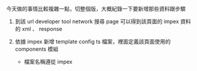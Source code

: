 今天做的事情比較複雜一點，切整個版，大概紀錄一下要新增那些資料跟步驟

1. 到該 url developer tool network 搜尋 page 可以得到該頁面的 impex 資料的 xml 、 response

2. 依據 impex 新增 template config ts 檔案，裡面定義該頁面使用的 components 模組
   * 檔案名稱遵從 impex <template> 欄位
   * slot 需添加 impex 內所有 contentSlot <position> 此資料影響 UI 排版次序
   * commonSlot 包含共用 slot ex. sitelogo sitelanguage

3. 將上述新增的 ts 檔案路徑綁定到 index.ts 共同匯出給 page-layout.config.ts 使用
4. 將上述新增的 ts 檔案元件匯入新增綁定到 page-layout.config.ts
5. 將上述新增的 ts 檔案元件匯入新增綁定到 template-style-config.ts
6. 頁面 scss 檔名參考 e2-promotion-multiple-brand-page.scss 新增到指定位置 assets\scss\pages
7. 將 scss 路徑添加到 group\projects\pnshk\src\assets\scss\components\slot\_index.scss
8. 將 scss 路徑添加到 angular.json
9. component 分為 ( 全新 pns_fronted? / 共用 )
   * 新增共用 component 首先搜尋該元件的 module typecode 確認名稱是否跟 impex 相同
   * 透過 module 內的 ConfigModule.withConfig 去串接元件，如果是新的 module 需到 gl-dev-migrate.module.ts 註冊
  

## 修改

---

D:\Desk\Cases\Zilu\Case\group\Project\angular.json

"styles": [
              {
                "input": "projects/pnshk/src/assets/scss/pages/e2-food-angel-page.scss",
                "bundleName": "e2-food-angel-page",
                "inject": false
              }
          ]

---

D:\Desk\Cases\Zilu\Case\group\Project\projects\pnshk\src\app\modules\gl-dev-migrate.module.ts

import { PnsAccountOrderHistoryDetailModule } from '../../components/account/pns-account-order-history-detail/pns-account-order-history-detail.module';
import { PnsAccountOrderHistoryEnquiryModule } from '../../components/account/pns-account-order-history-enquiry/pns-account-order-history-enquiry.module';
import { PnsAccountOrderHistoryReviewModule } from '../../components/account/pns-account-order-history-review/pns-account-order-history-review.module';
import { PnsEstampDescriptionModule } from '../../components/account/pns-estamp-description/pns-estamp-description.module';
import { PnsEstampRedemptionProductsModule } from '../../components/account/pns-estamp-redemption-products/pns-estamp-redemption-products.module';
import { PnsEstampTitleModule } from '../../components/account/pns-estamp-title/pns-estamp-title.module';
import { PnsOrderTitleModule } from '../../components/account/pns-order-title/pns-order-title.module';
import { PnsRecentOrderModule } from '../../components/account/pns-recent-order/pns-recent-order.module';
import { E2BundlePageModule } from '../../components/bundle/e2-bundle-page/e2-bundle-page.module';
import { PnsShareShoppingListModule } from '../../components/cart/pns-share-shopping-list/pns-share-shopping-list.module';
import { PnsFaqContentModule } from '../../components/cms/pns-faq-content/pns-faq-content.module';
import { PnsFaqTitleModule } from '../../components/cms/pns-faq-title/pns-faq-title.module';
import { PnsProductCategoryModule } from '../../components/cms/pns-product-category/pns-product-category.module';
import { PnsHotPotSummerModule } from '../../components/homepage/pns-hot-pot-summer/pns-hot-pot-summer.module';
import { PnsPromoCategoryTabModule } from '../../components/homepage/pns-promo-category-tab/pns-promo-category-tab.module';
import { PnsPromotionBannerModule } from '../../components/homepage/pns-promotion-banner/pns-promotion-banner.module';
import { PnsPromotionProductModule } from '../../components/homepage/pns-promotion-product/pns-promotion-product.module';
import { PnsAlertNotifyMeModule } from '../../components/other/pns-alert-notify-me/pns-alert-notify-me.module';
import { PnsHelpFaqModule } from '../../components/other/pns-help-faq/pns-help-faq.module';
import { PnsStaticMenuModule } from '../../components/other/pns-static-menu/pns-static-menu.module';
import { PnsBrandLogoModule } from '../../components/product/pns-brand-logo/pns-brand-logo.module';
import { PnsPromotionDetailsModule } from '../../components/product/pns-promotion-details/pns-promotion-details.module';

imports: [
PnsHelpFaqModule,
]

---

D:\Desk\Cases\Zilu\Case\group\Project\projects\pnshk\src\app\page-layout\page-layout.config.ts

import {
  FoodAngelPageConfig,
} from './page-template';

layoutSlots: {
      ...FoodAngelPageConfig,
}

---

D:\Desk\Cases\Zilu\Case\group\Project\projects\pnshk\src\app\page-layout\template-style-config.ts

export const templateStyle = {
  e2FoodAngelPageTemplate: 'e2-food-angel-page',
}

---

D:\Desk\Cases\Zilu\Case\group\Project\projects\pnshk\src\app\page-layout\page-template\index.ts

export * from './e2-new-account-review-by-token-page.config';

---

## 新增

D:\Desk\Cases\Zilu\Case\group\Project\projects\pnshk\src\app\page-layout\page-template\e2-food-angel-page.config.ts

import { LayoutSlotConfig } from '@spartacus/storefront';
import { commonSlots } from './shared/common-slots.config';

export const FoodAngelPageConfig: LayoutSlotConfig = {
  e2FoodAngelPageTemplate: {
    ...commonSlots,
    md: {
      slots: [
        'FoodAngelTopBanner',
        'FoodAngelIntroduction',
        'FoodAngelCategoryList',
        'FoodAngelEvent',
        'FoodAngelPastEvent',
        'FoodAngelFaq',
        'FoodAngelMachine',
        'FoodAngelTandC',
      ],
    },
    xs: {
      slots: [
        'FoodAngelTopBanner',
        'FoodAngelIntroduction',
        'FoodAngelCategoryList',
        'FoodAngelEvent',
        'FoodAngelPastEvent',
        'FoodAngelFaq',
        'FoodAngelMachine',
        'FoodAngelTandC',
      ],
    },
  },
};

---

D:\Desk\Cases\Zilu\Case\group\Project\projects\pnshk\src\assets\img\pns-help-faq-arrow.svg

<svg width="20" height="15" viewBox="0 0 20 15" fill="none" xmlns="http://www.w3.org/2000/svg">
    <path d="m10 4.512 7.561 9.262c.558.684 1.463.684 2.02 0 .559-.683.559-1.791 0-2.475L11.012.8C10.451.116 9.547.116 8.99.8L.418 11.3c-.557.684-.557 1.792 0 2.475.558.684 1.463.684 2.02 0L10 4.512z" fill="#80C341"/>
</svg>

---

D:\Desk\Cases\Zilu\Case\group\Project\projects\pnshk\src\assets\scss\pages\e2-food-angel-page.scss

@import '../general';

.e2FoodAngelPageTemplate {
  @extend %pnsFoodAngelTandC !optional;
  @extend %pnsFoodAngelTopBanner !optional;
  @extend %pnsFoodAngelEvent !optional;
  @extend %pnsFoodAngelPastEvent !optional;
  @extend %pnsFoodAngelIntroduction !optional;
  @extend %pnsFoodAngelFaq !optional;
  @extend %pnsFoodAngelCategoryList !optional;
  @extend %pnsFoodAngelMachine !optional;
  @include showTemplate;

  background-color: #faf8f1;
  clear: both;
  min-width: 100%;
  .FoodAngelTopBanner {
    img {
      position: absolute;
      top: 0;
      left: 0;
      width: 100%;
    }
    @media (max-width: 600px) {
      img {
        margin-left: -250px;
        min-width: 230%;
        overflow: hidden;
      }
    }
  }
  .FoodAngelIntroduction,
  .FoodAngelCategoryList,
  .FoodAngelEvent,
  .FoodAngelPastEvent,
  .FoodAngelFaq,
  .FoodAngelMachine,
  .FoodAngelTandC {
    width: 100%;
    max-width: 1280px;
    padding: 0 90px;
    margin: 0 auto;
    display: grid;
    margin-top: 60px;
    @include breakpoint(sm-max) {
      padding: 0 10px;
    }
  }
  .FoodAngelIntroduction {
    margin-top: 500px;
    img {
      display: block;
      margin: 0 auto;
    }
    div {
      margin-top: 20px;
      font-family: PingFangHK;
      font-size: 16px;
      line-height: 1.8;
      letter-spacing: 2px;
      text-align: center;
      color: #434542;
    }
    @media (max-width: 600px) {
      margin-top: 300px;
    }
  }

  .FoodAngelPastEvent {
    margin-top: 60px;
    img {
      margin-top: 60px;
      display: block;
      margin: 0 auto;
    }
    div {
      margin-top: 20px;
      font-family: PingFangHK;
      font-size: 16px;
      line-height: 1.8;
      letter-spacing: 2px;
      text-align: center;
      color: #434542;
    }
  }
  @media (max-width: 600px) {
    .FoodAngelCategoryList {
      display: grid;
      flex-wrap: wrap;
      grid-template-columns: 160px 160px;

      e2-banner:nth-child(2),
      e2-banner:nth-child(6) {
        img {
          position: relative;
          top: 30px;
        }
      }
      e2-banner {
        width: 148.2px;
        height: 106.7px;
        border-radius: 100px;
        margin-top: 80px;
        background-color: hsl(91, 52%, 51%, 0.1);
        a {
          text-decoration: none;
          position: relative;
          bottom: 20px;
          img {
            width: 122.5px;
            height: 122.5px;
            margin-left: 30px;
            position: relative;
            top: 6px;
          }
          p {
            padding-top: 5px;
            height: 40px;
            width: 150px;
            font-size: 16px;
            text-align: center;
            border-radius: 33px;
            background-color: #fff;
            color: #80c341;
          }
        }
      }
    }
  }
  @media (min-width: 600px) {
    .FoodAngelCategoryList {
      display: flex;
      flex-wrap: wrap;
      justify-content: space-around;
      e2-banner:nth-child(2),
      e2-banner:nth-child(6) {
        img {
          position: relative;
          top: 50px;
        }
      }
      e2-banner {
        padding: 15px;
        a {
          text-decoration: none;
          img {
            position: relative;
            top: 10px;
            width: 200px;
            height: 200px;
          }
          p {
            padding-top: 5px;
            bottom: 10px;
            font-size: 24px;
            text-align: center;
            border-radius: 33px;
            background-color: #fff;
            height: 40px;
            width: 200px;
            color: #80c341;
          }
        }
      }
    }
  }
  @media (max-width: 600px) {
    .FoodAngelFaq {
      margin-top: 60px;
      padding-bottom: 30px;

      e2-media {
        img {
          display: block;
          margin: 0;
        }
      }
      pns-help-faq {
        width: 330px;
        height: auto;
        background-color: #fff;
        justify-content: space-between;
        align-items: center;
        margin-top: 30px;
        font-family: PingFangHK;
        border-radius: 20px;
        padding: 20px;
        box-shadow: 0 0 20px 0 rgba(0, 0, 0, 0.1);
        .faq-item {
          cursor: pointer;
          color: #80c341;
          font-size: 20px;
          font-weight: 600;
          letter-spacing: 2px;
          border-radius: 20px;
          .arrow-down {
            transform: rotate(180deg);
          }
          img {
            float: right;
            position: relative;
            bottom: 20px;
          }
        }
        .faq-response {
          display: flex;
          flex-direction: row;
          padding-top: 16px;
          .content {
            font-size: 16px;
            line-height: 1.8;
            letter-spacing: 2px;
            text-align: left;
            color: #979797;
            width: 320px;
            height: 580px;
          }
          .logo {
            display: none;
          }
        }
      }
    }
  }

  @media (min-width: 600px) {
    .FoodAngelFaq {
      margin-top: 60px;
      padding-bottom: 30px;

      e2-media {
        img {
          display: block;
          margin: 0 auto;
        }
      }

      pns-help-faq {
        width: 980px;
        height: auto;
        background-color: #fff;
        justify-content: space-between;
        align-items: center;
        margin-top: 30px;
        font-family: PingFangHK;
        border-radius: 20px;
        padding: 20px;
        box-shadow: 0 0 20px 0 rgba(0, 0, 0, 0.1);
        .faq-item {
          cursor: pointer;
          color: #80c341;
          font-size: 24px;
          font-weight: 600;
          letter-spacing: 2px;
          border-radius: 20px;
          .arrow-down {
            transform: rotate(180deg);
          }
          img {
            float: right;
            position: relative;
            bottom: 25px;
          }
        }

        .faq-response {
          display: flex;
          flex-direction: row;
          padding-top: 16px;
          .content {
            font-size: 14px;
            line-height: 1.8;
            letter-spacing: 2px;
            text-align: left;
            color: #979797;
            width: 763px;
            height: 200px;
          }
          img {
            margin-right: 20px;
            width: 140px;
            height: 170px;
          }
        }
      }
    }
  }

  @media (max-width: 600px) {
    .FoodAngelMachine {
      display: flex;
      flex-direction: row;
      flex-wrap: wrap;
      e2-banner:first-child,
      e2-banner:nth-child(2) {
        width: 160px;
        height: 200px;
      }
      e2-banner:nth-child(3) {
        display: block;
        margin: 0 auto;
      }
      e2-banner:nth-child(4) {
        display: block;
        margin: 0 auto;
        margin-bottom: 20px;
        img {
          margin-top: 40px;
        }
      }
      e2-paragraph {
        line-height: 1.8;
        margin-bottom: 60px;
        font-size: 14px;
        text-align: center;
        border-radius: 33px;
        letter-spacing: 2px;
        font-family: PingFangHK;
        color: #434542;
      }
      e2-banner:nth-last-child(1),
      e2-banner:nth-last-child(2),
      e2-banner:nth-last-child(3) {
        width: 100px;
        height: 149px;
        background-color: #fff;
        margin-right: 8px;
        img {
          padding-top: 20px;
          width: 105px;
          height: 129px;
        }
      }
    }
  }
  @media (min-width: 600px) {
    .FoodAngelMachine {
      display: flex;
      flex-direction: row;
      flex-wrap: wrap;

      e2-banner:first-child,
      e2-banner:nth-child(2),
      e2-banner:nth-child(3) {
        display: block;
        margin: 0 auto;
      }
      e2-banner:nth-child(4) {
        display: block;
        margin: 0 auto;
        margin-bottom: 20px;
        img {
          margin-top: 60px;
        }
      }
      e2-paragraph {
        margin-bottom: 60px;
        font-size: 16px;
        text-align: center;
        border-radius: 33px;
        letter-spacing: 2px;
        line-height: 1.8;
        font-family: PingFangHK;
        color: #434542;
      }
      e2-banner:nth-last-child(1),
      e2-banner:nth-last-child(2),
      e2-banner:nth-last-child(3) {
        width: 226px;
        height: 301px;
        background-color: #fff;
        margin: 60px;
        img {
          padding-top: 20px;
          width: 213px;
          height: 261px;
        }
      }
    }
  }
  @media (max-width: 600px) {
    .FoodAngelTandC {
      pns-help-faq {
        width: 330px;
        height: auto;
        background-color: #fff;
        justify-content: space-between;
        align-items: center;
        margin-top: 30px;
        font-family: PingFangHK;
        border-radius: 20px;
        padding: 20px;
        box-shadow: 0 0 20px 0 rgba(0, 0, 0, 0.1);
        .faq-item {
          cursor: pointer;
          color: #80c341;
          font-size: 16px;
          font-weight: 600;
          letter-spacing: 2px;
          border-radius: 20px;
          .arrow-down {
            transform: rotate(180deg);
          }
          img {
            float: right;
            position: relative;
            bottom: 25px;
          }
        }
        .faq-response {
          display: flex;
          flex-direction: row;
          padding-top: 16px;
          .content {
            font-size: 14px;
            line-height: 1.8;
            letter-spacing: 2px;
            text-align: left;
            color: #979797;
            width: 300px;
            height: auto;
          }
          img {
            display: none;
          }
        }
      }
    }
  }
  @media (min-width: 600px) {
    .FoodAngelTandC {
      position: relative;
      left: 350px;

      pns-help-faq {
        width: 470px;
        max-height: auto;
        background-color: #fff;
        align-items: center;
        margin-top: 30px;
        font-family: PingFangHK;
        border-radius: 20px;
        padding: 20px;
        box-shadow: 0 0 20px 0 rgba(0, 0, 0, 0.1);
        .faq-item {
          cursor: pointer;
          color: #80c341;
          font-size: 24px;
          font-weight: 600;
          letter-spacing: 2px;
          border-radius: 20px;
          .arrow-down {
            transform: rotate(180deg);
          }
          img {
            float: right;
            position: relative;
            bottom: 25px;
          }
        }

        .faq-response {
          display: flex;
          flex-direction: row;
          .content {
            align-self: stretch;
            font-family: PingFangHK;
            font-size: 12px;
            line-height: 1.8;
            letter-spacing: 2px;
            text-align: left;
            color: #979797;
          }
          .log {
            visibility: hidden;
          }
        }
      }
    }
  }
}

---

D:\Desk\Cases\Zilu\Case\group\Project\projects\pnshk\src\components\other\pns-help-faq\pns-help-faq.component.html

<ng-container *ngIf="component$ | async as data">
  <div class="faq-item" (click)="isActive$.next(!isActive$.value)">
    <div class="faq-context">{{ data.question }}</div>
    <img
      src="assets/img/pns-help-faq-arrow.svg"
      [ngClass]="(isActive$ | async) ? 'arrow-up' : 'arrow-down'"
    />
  </div>

  <div
    class="faq-response"
    [class.active]="isActive$ | async"
    *ngIf="isActive$ | async"
  >
    <div class="content" [innerHTML]="data.answer"></div>
    <div class="logo">
      <img alt="" src="assets/img/share/food_angel_img.png" />
    </div>
  </div>
</ng-container>

---

D:\Desk\Cases\Zilu\Case\group\Project\projects\pnshk\src\components\other\pns-help-faq\pns-help-faq.component.ts

import { Component, OnDestroy, OnInit } from '@angular/core';
import { E2HelpFaqCMSComponent } from '@elab/e2-lib/core';
import { CmsService } from '@spartacus/core';
import { CmsComponentData } from '@spartacus/storefront';
import { BehaviorSubject, Observable } from 'rxjs';
import { map, switchMap, take, tap } from 'rxjs/operators';

@Component({
  selector: 'pns-help-faq',
  templateUrl: './pns-help-faq.component.html',
})
export class PnsHelpFaqComponent implements OnInit, OnDestroy {
  component$: Observable<E2HelpFaqCMSComponent> = this.cmsService
    .getContentSlot('FoodAngelFaq')
    .pipe(
      map(p => p.components),
      map(components =>
        components.filter(item => item.typeCode === 'E2HelpFaqComponent')
      ),
      switchMap(components =>
        this.componentData.data$.pipe(
          take(1),
          tap(data => {
            if (data && components.length > 0) {
              this.isActive$.next(data.uid === components[0].uid);
            }
          })
        )
      )
    );

  isActive$ = new BehaviorSubject(false);

  constructor(
    private cmsService: CmsService,
    public componentData: CmsComponentData<E2HelpFaqCMSComponent>
  ) {}

  ngOnInit(): void {}

  ngOnDestroy(): void {
    this.isActive$?.unsubscribe();
  }
}

---

D:\Desk\Cases\Zilu\Case\group\Project\projects\pnshk\src\components\other\pns-help-faq\pns-help-faq.module.ts

import { CommonModule } from '@angular/common';
import { NgModule } from '@angular/core';
import { ConfigModule } from '@spartacus/core';
import { PnsHelpFaqComponent } from './pns-help-faq.component';

@NgModule({
  declarations: [PnsHelpFaqComponent],
  imports: [
    CommonModule,
    ConfigModule.withConfig({
      cmsComponents: {
        E2HelpFaqComponent: {
          component: PnsHelpFaqComponent,
        },
      },
    }),
  ],
})
export class PnsHelpFaqModule {}

---
        
